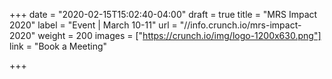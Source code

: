 +++
date = "2020-02-15T15:02:40-04:00"
draft = true
title = "MRS Impact 2020"
label = "Event | March 10-11"
url = "//info.crunch.io/mrs-impact-2020"
weight = 200
images = ["https://crunch.io/img/logo-1200x630.png"]
link = "Book a Meeting"

+++

